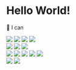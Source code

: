 # Hello World!


:wrench: <a name="tech">I can</a>

<div align="left">
  
  <img src="https://img.shields.io/badge/JAVA-007396?style=for-the-badge&logo=Java&logoColor=white"/>
  <img src="https://img.shields.io/badge/Eclipse IDE-2C2255?style=for-the-badge&logo=Eclipse IDE&logoColor=white"/>
  <img src="https://img.shields.io/badge/Spring-6DB33F?style=for-the-badge&logo=Spring&logoColor=white"/>
  <img src="https://img.shields.io/badge/Spring Boot-6DB33F?style=for-the-badge&logo=Spring Boot&logoColor=white"/>
  </br>
  <img src="https://img.shields.io/badge/mysql-4479A1?style=for-the-badge&logo=mysql&logoColor=white" />
  <img src="https://img.shields.io/badge/Maven-C71A36?style=for-the-badge&logo=apachemaven&logoColor=white"/>
  <img src="https://img.shields.io/badge/Tomcat-F8DC75?style=for-the-badge&logo=apachetomcat&logoColor=white"/>
  </br>
  <img src="https://img.shields.io/badge/HTML5-E34F26?style=for-the-badge&logo=HTML5&logoColor=white"/>
  <img src="https://img.shields.io/badge/CSS-1572B6?style=for-the-badge&logo=CSS3&logoColor=white"/>
  <img src="https://img.shields.io/badge/JAVASCRIPT-F7DF1E?style=for-the-badge&logo=javascript&logoColor=white"/>
  <img src="https://img.shields.io/badge/JSON-000000?style=for-the-badge&logo=json&logoColor=white" />
  <img src="https://img.shields.io/badge/jsoup-0085F9?style=for-the-badge&logo=maildotru&logoColor=white" />
  </br>
  <img src="https://img.shields.io/badge/GitHub-181717?style=for-the-badge&logo=GitHub&logoColor=white" />
  <img src="https://img.shields.io/badge/FIGMA-F24E1E?style=for-the-badge&logo=figma&logoColor=white" />
</div> 



  

